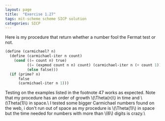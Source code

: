 ```yaml
---
layout: page
title:  "Exercise 1.27"
tags: mit-scheme scheme SICP solution
categories: SICP
---
```

Here is my procedure that return whether a number fool the Fermat test or not.
```scheme
(define (carmichael? n)
  (define (carmichael-iter n count)
    (cond ((= count n) true)
          ((= (expmod count n n) count) (carmichael-iter n (+ count 1)))
          (else false)))
  (if (prime? n)
      false
      (carmichael-iter n 1)))
```
Testing on the examples listed in the footnote 47 works as expected.
Note that my procedure has an order of growth \\(\Theta(n)\\) in time and \\(\Theta(1)\\) in space.\\
I tested some bigger Carmichael numbers found on the web, i don't run out of space as my procedure is \\(\Theta(1)\\) in space but the time needed for numbers with more than \\(6\\) digits is crazy.\\
